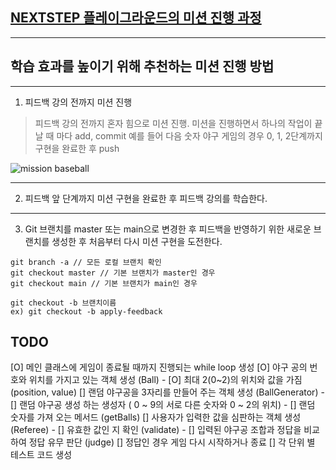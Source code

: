 ## [NEXTSTEP 플레이그라운드의 미션 진행 과정](https://github.com/next-step/nextstep-docs/blob/master/playground/README.md)

---
## 학습 효과를 높이기 위해 추천하는 미션 진행 방법

---
1. 피드백 강의 전까지 미션 진행 
> 피드백 강의 전까지 혼자 힘으로 미션 진행. 미션을 진행하면서 하나의 작업이 끝날 때 마다 add, commit
> 예를 들어 다음 숫자 야구 게임의 경우 0, 1, 2단계까지 구현을 완료한 후 push

![mission baseball](https://raw.githubusercontent.com/next-step/nextstep-docs/master/playground/images/mission_baseball.png)

---
2. 피드백 앞 단계까지 미션 구현을 완료한 후 피드백 강의를 학습한다.

---
3. Git 브랜치를 master 또는 main으로 변경한 후 피드백을 반영하기 위한 새로운 브랜치를 생성한 후 처음부터 다시 미션 구현을 도전한다.

```
git branch -a // 모든 로컬 브랜치 확인
git checkout master // 기본 브랜치가 master인 경우
git checkout main // 기본 브랜치가 main인 경우

git checkout -b 브랜치이름
ex) git checkout -b apply-feedback
```


## TODO
[O] 메인 클래스에 게임이 종료될 때까지 진행되는 while loop 생성
[O] 야구 공의 번호와 위치를 가지고 있는 객체 생성 (Ball)
    - [O] 최대 2(0~2)의 위치와 값을 가짐 (position, value)
[] 랜덤 야구공을 3자리를 만들어 주는 객체 생성 (BallGenerator)
    - [] 랜덤 야구공 생성 하는 생성자 ( 0 ~ 9의 서로 다른 숫자와 0 ~ 2의 위치)
    - [] 랜덤 숫자를 가져 오는 메서드 (getBalls)
[] 사용자가 입력한 값을 심판하는 객체 생성 (Referee)
    - [] 유효한 값인 지 확인 (validate)
    - [] 입력된 야구공 조합과 정답을 비교하여 정답 유무 판단 (judge)
[] 정답인 경우 게임 다시 시작하거나 종료
[] 각 단위 별 테스트 코드 생성
